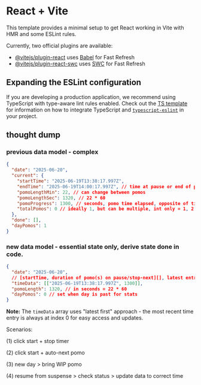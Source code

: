 # React + Vite

This template provides a minimal setup to get React working in Vite with HMR and some ESLint rules.

Currently, two official plugins are available:

- [@vitejs/plugin-react](https://github.com/vitejs/vite-plugin-react/blob/main/packages/plugin-react) uses [Babel](https://babeljs.io/) for Fast Refresh
- [@vitejs/plugin-react-swc](https://github.com/vitejs/vite-plugin-react/blob/main/packages/plugin-react-swc) uses [SWC](https://swc.rs/) for Fast Refresh

## Expanding the ESLint configuration

If you are developing a production application, we recommend using TypeScript with type-aware lint rules enabled. Check out the [TS template](https://github.com/vitejs/vite/tree/main/packages/create-vite/template-react-ts) for information on how to integrate TypeScript and [`typescript-eslint`](https://typescript-eslint.io) in your project.

## thought dump

### previous data model - complex

```json
{
  "date": "2025-06-20",
  "current": {
    "startTime": "2025-06-19T13:38:17.997Z",
    "endTime": "2025-06-19T14:00:17.997Z", // time at pause or end of pomo(s)
    "pomoLengthMin": 22, // can change between pomos
    "pomoLengthSec": 1320, // 22 * 60
    "pomoProgress": 1300, // seconds, pomo time elapsed, opposite of timer count down
    "totalPomos": 0 // ideally 1, but can be multiple, int only = 1, 2, 3, ...
  },
  "done": [],
  "dayPomos": 1
}
```

### new data model - essential state only, derive state done in code.

```json
{
  "date": "2025-06-20",
  // [startTime, duration of pomo(s) on pause/stop-next][], latest entry at index 0
  "timeData": [["2025-06-19T13:38:17.997Z", 1300]],
  "pomoLength": 1320, // in seconds = 22 * 60
  "dayPomos": 0 // set when day is past for stats
}
```

**Note:** The `timeData` array uses "latest first" approach - the most recent time entry is always at index 0 for easy access and updates.

Scenarios:

(1) click start + stop timer

(2) click start + auto-next pomo

(3) new day > bring WIP pomo

(4) resume from suspense > check status > update data to correct time
